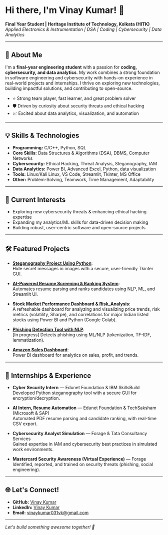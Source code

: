 # Hi there, I'm Vinay Kumar! 👋

**Final Year Student | Heritage Institute of Technology, Kolkata (HITK)**  
*Applied Electronics & Instrumentation | DSA | Coding | Cybersecurity | Data Analytics*

---

## 🚀 About Me

I'm a **final-year engineering student** with a passion for **coding, cybersecurity, and data analytics**. My work combines a strong foundation in software engineering and cybersecurity with hands-on experience in real-world projects and internships. I thrive on exploring new technologies, building impactful solutions, and contributing to open-source.

- ⭐ Strong team player, fast learner, and great problem solver  
- 🛡️ Driven by curiosity about security threats and ethical hacking  
- 📈 Excited about data analytics, visualization, and automation

---

## 💡 Skills & Technologies

- **Programming:** C/C++, Python, SQL
- **Core Skills:** Data Structures & Algorithms (DSA), DBMS, Computer Networks
- **Cybersecurity:** Ethical Hacking, Threat Analysis, Steganography, IAM
- **Data Analytics:** Power BI, Advanced Excel, Python, data visualization
- **Tools:** Linux/Kali Linux, VS Code, Streamlit, Tkinter, MS Office
- **Other:** Problem-Solving, Teamwork, Time Management, Adaptability

---

## 🔭 Current Interests

- Exploring new cybersecurity threats & enhancing ethical hacking expertise
- Expanding my analytics/ML skills for data-driven decision making
- Building robust, user-centric software and open-source projects

---

## 🛠️ Featured Projects

- [**Steganography Project Using Python**](https://github.com/imvinxx/Steganography-Project-Using-Python):  
  Hide secret messages in images with a secure, user-friendly Tkinter GUI.

- [**AI-Powered Resume Screening & Ranking System**](https://github.com/imvinxx/AI-Powered_Resume_Screening_and_Ranking_System):  
  Automates resume parsing and ranks candidates using NLP, ML, and Streamlit UI.

- [**Stock Market Performance Dashboard & Risk_Analysis**](https://github.com/imvinxx/Stock_Market_Performance_Dashboard_and_Risk_Analysis.git):  
  A refreshable dashboard for analyzing and visualizing price trends, risk metrics (volatility, Sharpe), and correlations for major Indian listed stocks using Power BI and Python (Google Colab).
  
- [**Phishing Detection Tool with NLP**](https://github.com/imvinxx/Phishing-Detection-Tool-with-NLP):  
  [In progress] Detects phishing using ML/NLP (tokenization, TF-IDF, lemmatization).

- [**Amazon Sales Dashboard**](https://github.com/imvinxx/Amazon-Sales-Dashboard):  
  Power BI dashboard for analytics on sales, profit, and trends.

---

## 💼 Internships & Experience

- **Cyber Security Intern** — Edunet Foundation & IBM SkillsBuild  
  Developed Python steganography tool with a secure GUI for encryption/decryption.

- **AI Intern, Resume Automation** — Edunet Foundation & TechSaksham (Microsoft & SAP)  
  Automated PDF resume parsing and candidate ranking, with real-time CSV export.

- **Cybersecurity Analyst Simulation** — Forage & Tata Consultancy Services  
  Gained expertise in IAM and cybersecurity best practices in simulated work environments.

- **Mastercard Security Awareness (Virtual Experience)** — Forage  
  Identified, reported, and trained on security threats (phishing, social engineering).

---

## 🌐 Let's Connect!

- **GitHub:** [Vinay Kumar](https://github.com/imvinxx)
- **LinkedIn:** [Vinay Kumar](https://www.linkedin.com/in/vinay-kumar-548b6a257/)
- **Email:** [vinaykumar031vk@gmail.com](mailto:vinaykumar031vk@gmail.com)

---

*Let's build something awesome together! 🚀*

